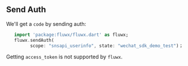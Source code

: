 ## Send Auth
We'll get a `code` by sending auth:
```dart
   import 'package:fluwx/fluwx.dart' as fluwx;
   fluwx.sendAuth(
         scope: "snsapi_userinfo", state: "wechat_sdk_demo_test")；
```
Getting `access_token` is not supported by `fluwx`.
